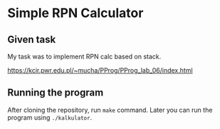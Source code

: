 # Simple RPN Calculator

## Given task
My task was to implement RPN calc based on stack.

https://kcir.pwr.edu.pl/~mucha/PProg/PProg_lab_06/index.html

## Running the program
After cloning the repository, run `make` command. Later you can run the program using `./kalkulator`.

